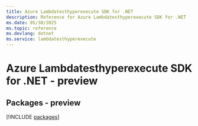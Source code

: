 ```yaml
---
title: Azure Lambdatesthyperexecute SDK for .NET
description: Reference for Azure Lambdatesthyperexecute SDK for .NET
ms.date: 05/30/2025
ms.topic: reference
ms.devlang: dotnet
ms.service: lambdatesthyperexecute
---
```

# Azure Lambdatesthyperexecute SDK for .NET - preview
## Packages - preview
[!INCLUDE [packages](lambdatesthyperexecute-index.md)]